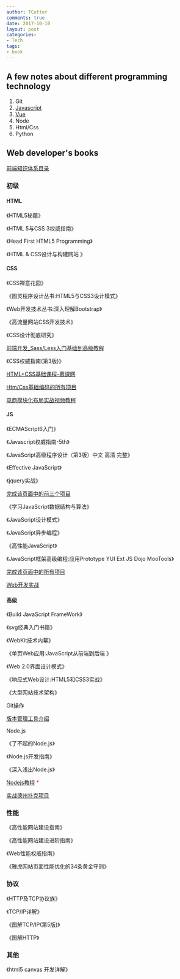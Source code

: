```yaml
---
author: TCutter
comments: true
date: 2017-10-10
layout: post
categories:
- Tech
tags:
- book
---
```


## A few notes about different programming technology

1. Git
2. [Javascript](/Javascript/JsGuide/readme.md)
3. [Vue](/Vue/introduction.md)
4. Node
5. Html/Css
6. Python

## Web developer's books 

[前端知识体系目录](https://www.zhihu.com/question/30180100)
### 初级
#### HTML

《HTML5秘籍》

《HTML 5与CSS 3权威指南》

《Head First HTML5 Programming》

《HTML & CSS设计与构建网站 》

#### CSS
《CSS禅意花园》

《图灵程序设计丛书:HTML5与CSS3设计模式》

《Web开发技术丛书:深入理解Bootstrap》

《高流量网站CSS开发技术》

《CSS设计彻底研究》

 [前端开发_Sass/Less入门基础到高级教程](http://www.imooc.com/course/list?c=sassless)
 
《CSS权威指南(第3版)》

[HTML+CSS基础课程-慕课网](http://www.imooc.com/learn/9)

[Htm/Css基础编码的所有项目](https://link.zhihu.com/?target=http://ife.baidu.com/course/all)

[电商模块化布局实战视频教程](https://link.zhihu.com/?target=http://study.163.com/course/introduction/717017.htm#/courseDetail)

#### JS

《ECMAScript6入门》

《Javascript权威指南-5th》

《JavaScript高级程序设计（第3版）中文 高清 完整》

《Effective JavaScript》

《jquery实战》

[完成该页面中的前三个项目](http://ife.baidu.com/course/all)

《学习JavaScript数据结构与算法》

《JavaScript设计模式》

《JavaScript异步编程》

《高性能JavaScript》

《JavaScript框架高级编程:应用Prototype YUI Ext JS Dojo MooTools》

[完成该页面中的所有项目](http://ife.baidu.com/course/all)

[Web开发实战](https://www.kancloud.cn/dennis/javascriptmethod)

#### 高级
《Build JavaScript FrameWork》

《svg经典入门书籍》

《WebKit技术内幕》


《单页Web应用:JavaScript从前端到后端 》

《Web 2.0界面设计模式》

《响应式Web设计:HTML5和CSS3实战》

《大型网站技术架构》

Git操作

[版本管理工具介绍](http://www.imooc.com/learn/208)

Node.js

《了不起的Node.js》</font>

《Node.js开发指南》

《深入浅出Node.js》

[Nodejs教程](http://www.imooc.com/learn/348) <font color="red">*</font>

[实战德州扑克项目](http://ife.baidu.com/course/all)


### 性能
《高性能网站建设指南》

《高性能网站建设进阶指南》

《Web性能权威指南》

《雅虎网站页面性能优化的34条黄金守则》

### 协议
《HTTP及TCP协议族》

《TCP/IP详解》

《图解TCP/IP(第5版)》

《图解HTTP》

### 其他
《html5 canvas 开发详解》
